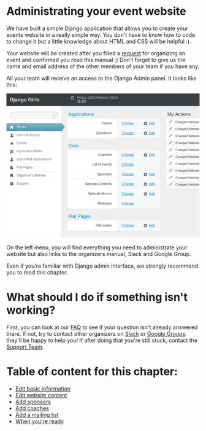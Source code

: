 # Administrating your event website

We have built a simple Django application that allows you to create your events website in a really simple way. You don't have to know how to code to change it but a little knowledge about HTML and CSS will be helpful :).

Your website will be created after you filled a [request](https://djangogirls.org/organize/) for organizing an event and confirmed you read this manual ;)
Don't forget to give us the name and email address of the other members of your team if you have any.

All your team will receive an access to the Django Admin panel. It looks like this:

![](images/1.png)

On the left menu, you will find everything you need to administrate your website but also links to the organizers manual, Slack and Google Group.

Even if you're familiar with Django admin interface, we strongly recommend you to read this chapter.

# What should I do if something isn't working?

First, you can look at our [FAQ](http://faq-organizers.djangogirls.org/) to see if your question isn't already answered there. If not, try to contact other organizers on [Slack](https://djangogirls.slack.com/) or [Google Groups](https://groups.google.com/forum/#!forum/django-girls-organizers): they'll be happy to help you! If after doing that you're still stuck, contact the [Support Team](mailto:hello@djangogirls.org).

# Table of content for this chapter:

- [Edit basic information](./basic_info.md)
- [Edit website content](./content.md)
- [Add sponsors](website/sponsors.md)
- [Add coaches](website/coaches.md)
- [Add a mailing list](website/mailing_list.md)
- [When you're ready](./when_ready.md)